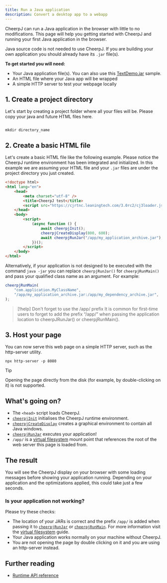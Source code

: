 ```yaml
---
title: Run a Java application
description: Convert a desktop app to a webapp
---
```


CheerpJ can run a Java application in the browser with little to no modifications. This page will help you getting started with CheerpJ and running your first Java application in the browser.

Java source code is not needed to use CheerpJ. If you are building your own application you should already have its `.jar` file(s).

**To get started you will need:**

- Your Java application file(s). You can also use this [TextDemo.jar](https://docs.oracle.com/javase/tutorialJWS/samples/uiswing/TextDemoProject/TextDemo.jar) sample.
- An HTML file where your Java app will be wrapped
- A simple HTTP server to test your webpage locally

## 1. Create a project directory

Let's start by creating a project folder where all your files will be. Please copy your java and future HTML files here.

```shell

mkdir directory_name

```

## 2. Create a basic HTML file

Let's create a basic HTML file like the following example. Please notice the CheerpJ runtime environment has been integrated and initialized. In this example we are assuming your HTML file and your `.jar` files are under the project directory you just created.

```html title="index.html" {6, 9-15}
<!doctype html>
<html lang="en">
	<head>
		<meta charset="utf-8" />
		<title>CheerpJ test</title>
		<script src="https://cjrtnc.leaningtech.com/3.0rc2/cj3loader.js"></script>
	</head>
	<body>
		<script>
			(async function () {
				await cheerpjInit();
				cheerpjCreateDisplay(800, 600);
				await cheerpjRunJar("/app/my_application_archive.jar");
			})();
		</script>
	</body>
</html>
```

Alternatively, if your application is not designed to be executed with the command `java -jar` you can replace `cheerpjRunJar()` for `cheerpjRunMain()` and pass your qualified class name as an argument. For example:

```js
cheerpjRunMain(
	"com.application.MyClassName",
	"/app/my_application_archive.jar:/app/my_dependency_archive.jar",
);
```

> [!help] Don't forget to use the /app/ prefix
> It is common for first-time users to forget to add the prefix “/app/” when passing the application location to cheerpJRunJar() or cheerpjRunMain().

## 3. Host your page

You can now serve this web page on a simple HTTP server, such as the http-server utility.

```shell
npx http-server -p 8080
```

> [!tip]
> Opening the page directly from the disk (for example, by double-clicking on it) is not supported.

## What's going on?

- The `<head>` script loads CheerpJ.
- [`cheerpjInit`] initialises the CheerpJ runtime environment.
- [`cheerpjCreateDisplay`] creates a graphical environment to contain all Java windows.
- [`cheerpjRunJar`] executes your application!
- `/app/` is a [virtual filesystem] mount point that references the root of the web server this page is loaded from.

## The result

You will see the CheerpJ display on your browser with some loading messages before showing your application running. Depending on your application and the optimizations applied, this could take just a few seconds.

### Is your application not working?

Please try these checks:

- The location of your JARs is correct and the prefix `/app/` is added when passing it to [`cheerpjRunJar`] or [`cheerpjRunMain`]. For more information visit the [virtual filesystem] guide.
- Your Java application works normally on your machine without CheerpJ.
- You are not opening the page by double clicking on it and you are using an http-server instead.

## Further reading

- [Runtime API reference](/cheerpj3/reference)

[`cheerpjInit`]: /cheerpj3/reference/cheerpjInit
[`cheerpjCreateDisplay`]: /cheerpj3/reference/cheerpjCreateDisplay
[`cheerpjRunJar`]: /cheerpj3/reference/cheerpjRunJar
[`cheerpjRunMain`]: /cheerpj3/reference/cheerpjRunMain
[virtual filesystem]: /cheerpj3/guides/File-System-support
